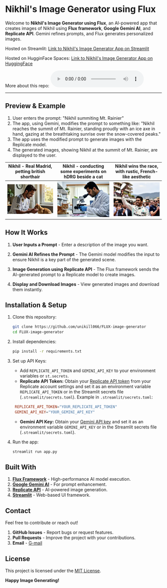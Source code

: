 # Nikhil's Image Generator using Flux
Welcome to **Nikhil's Image Generator using Flux**, an AI-powered app that creates images of Nikhil using **Flux framework**, **Google Gemini AI**, and **Replicate API**. Gemini refines prompts, and Flux generates personalized images.

Hosted on Streamlit: [Link to Nikhil's Image Generator App on Streamlit](https://flux-image-generator-58dpp94unlwkzkaz5hmagy.streamlit.app/)

Hosted on HugginFace Spaces: [Link to Nikhil's Image Generator App on HuggingFace](https://huggingface.co/spaces/unikill066/Flux-image-generator)

More about this repo:
<audio controls>
  <source src="misc/nikhil_img_gen_audio.mp4" type="audio/mp4">
  Your browser does not support the audio element.
</audio>

---

## Preview & Example
1. User enters the prompt: "Nikhil summiting Mt. Rainier"
2. The app, using Gemini, modifies the prompt to something like: "Nikhil reaches the summit of Mt. Rainier, standing proudly with an ice axe in hand, gazing at the breathtaking sunrise over the snow-covered peaks."
3. The app uses the modified prompt to generate images with the Replicate model.
4. The generated images, showing Nikhil at the summit of Mt. Rainier, are displayed to the user.

| Nikhil - Real Madrid, petting british shorthair | Nikhil - conducting some experiments on hDRG beside a cat | Nikhil wins the race, with rustic, French-like aesthetic |
|---|---|---|
| ![Example Image 1](misc/n1.png) | ![Example Image 2](misc/n2.png) | ![Example Image 3](misc/n3.png) |


## How It Works

1. **User Inputs a Prompt** - Enter a description of the image you want.

2. **Gemini AI Refines the Prompt** - The Gemini model modifies the input to ensure Nikhil is a key part of the generated scene.

3. **Image Generation using Replicate API** - The Flux framework sends the AI-generated prompt to a Replicate model to create images.

4. **Display and Download Images** - View generated images and download them instantly.


## Installation & Setup

1. Clone this repository:
   ```bash
   git clone https://github.com/unikill066/FLUX-image-generator
   cd FLUX-image-generator
   ```

2. Install dependencies:
   ```bash
   pip install -r requirements.txt
   ```

3. Set up API Keys:
   - Add `REPLICATE_API_TOKEN` and `GEMINI_API_KEY` to your environment variables or `st.secrets`.
   * **Replicate API Token:** Obtain your [Replicate API token](https://replicate.com/) from your Replicate account settings and set it as an environment variable `REPLICATE_API_TOKEN` or in the Streamlit secrets file (`.streamlit/secrets.toml`). Example in `.streamlit/secrets.toml`:
   ```toml
    REPLICATE_API_TOKEN="YOUR_REPLICATE_API_TOKEN"
    GEMINI_API_KEY="YOUR_GEMINI_API_KEY"
    ```

    * **Gemini API Key:** Obtain your [Gemini API key](https://aistudio.google.com/apikey) and set it as an environment variable `GEMINI_API_KEY` or in the Streamlit secrets file (`.streamlit/secrets.toml`).


4. Run the app:
   ```bash
   streamlit run app.py
   ```


## Built With

1. **[Flux Framework](https://fluxml.ai/)** - High-performance AI model execution.
2. **[Google Gemini AI](https://ai.google.dev/)** - For prompt enhancement.
3. **[Replicate API](https://replicate.com/)** - AI-powered image generation.
4. **[Streamlit](https://streamlit.io/)** - Web-based UI framework.


## Contact

Feel free to contribute or reach out!

1. **GitHub Issues** - Report bugs or request features.
2. **Pull Requests** - Improve the project with your contributions.
3. **Email** - [G-mail](unikill066@gmail.com)


## License
This project is licensed under the [MIT License](LICENSE).


 **Happy Image Generating!**
